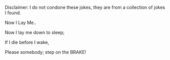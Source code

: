 Disclaimer: I do not condone these jokes, they are from a collection of jokes I found.

Now I Lay Me..

Now I lay me down to sleep;

If I die before I wake,

Please somebody; step on the BRAKE!

